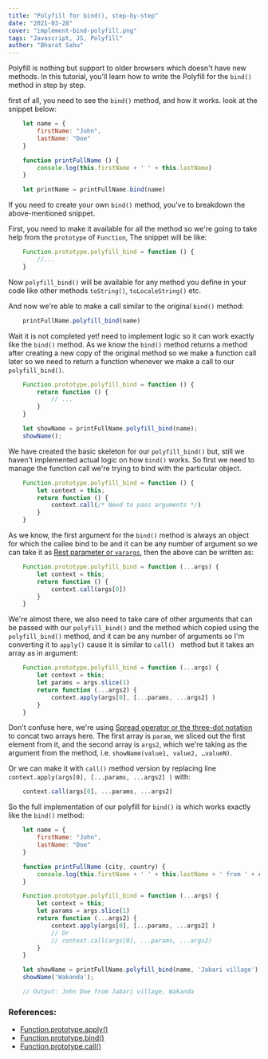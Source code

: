 ```yaml
---
title: "Polyfill for bind(), step-by-step"
date: "2021-03-28"
cover: "implement-bind-polyfill.png"
tags: "Javascript, JS, Polyfill"
author: "Bharat Sahu"
---
```


Polyfill is nothing but support to older browsers which doesn't have new methods. In this tutorial, you'll learn how to write the Polyfill for the `bind()` method in step by step.

first of all, you need to see the `bind()` method, and how it works. look at the snippet below:

```js
    let name = {
        firstName: "John",
        lastName: "Doe"
    }

    function printFullName () {
        console.log(this.firstName + ' ' + this.lastName)
    }

    let printName = printFullName.bind(name)
```

If you need to create your own `bind()` method, you've to breakdown the above-mentioned snippet.

First, you need to make it available for all the method so we're going to take help from the `prototype` of `Function`, The snippet will be like:


```js
    Function.prototype.polyfill_bind = function () {
        //...
    }
```

Now `polyfill_bind()` will be available for any method you define in your code like other methods `toString()`, `toLocaleString()` etc.

And now we're able to make a call similar to the original `bind()` method:

```js
    printFullName.polyfill_bind(name)
```

Wait it is not completed yet! need to implement logic so it can work exactly like the `bind()` method. As we know the `bind()` method returns a method after creating a new copy of the original method so we make a function call later so we need to return a function whenever we make a call to our `polyfill_bind()`.

```js
    Function.prototype.polyfill_bind = function () {
        return function () {
            // ...
        }
    }

    let showName = printFullName.polyfill_bind(name);
    showName();
```

We have created the basic skeleton for our `polyfill_bind()` but, still we haven't implemented actual logic on how `bind()` works. So first we need to manage the function call we're trying to bind with the particular object.

```js
    Function.prototype.polyfill_bind = function () {
        let context = this;
        return function () {
            context.call(/* Need to pass arguments */)
        }
    }
```

As we know, the first argument for the `bind()` method is always an object for which the callee bind to be and it can be any number of argument so we can take it as [Rest parameter  or `varargs`][rest_parameters], then the above can be written as:

```js
    Function.prototype.polyfill_bind = function (...args) {
        let context = this;
        return function () {
            context.call(args[0])
        }
    }
```

We're almost there, we also need to take care of other arguments that can be passed with our `polyfill_bind()` and the method which copied using the `polyfill_bind()` method, and it can be any number of arguments so I'm converting it to `apply()` cause it is similar to `call() ` method but it takes an array as in argument:

```js
    Function.prototype.polyfill_bind = function (...args) {
        let context = this;
        let params = args.slice(1)
        return function (...args2) {
            context.apply(args[0], [...params, ...args2] )
        }
    }
```

Don't confuse here, we're using [Spread operator or the three-dot notation][spread_operator] to concat two arrays here. The first array is `param`, we sliced out the first element from it, and the second array is `args2`, which we're taking as the argument from the method, i.e. `showName(value1, value2, …valueN)`.

Or we can make it with `call()` method version by replacing line `context.apply(args[0], [...params, ...args2] )` with:

```js
    context.call(args[0], ...params, ...args2)
```

So the full implementation of our polyfill for `bind()` is which works exactly like the `bind()` method:

```js
    let name = {
        firstName: "John",
        lastName: "Doe"
    }

    function printFullName (city, country) {
        console.log(this.firstName + ' ' + this.lastName + ' from ' + city + ', ' + country)
    }

    Function.prototype.polyfill_bind = function (...args) {
        let context = this;
        let params = args.slice(1)
        return function (...args2) {
            context.apply(args[0], [...params, ...args2] )
            // Or
            // context.call(args[0], ...params, ...args2)
        }
    }

    let showName = printFullName.polyfill_bind(name, 'Jabari village')
    showName('Wakanda');

    // Output: John Doe from Jabari village, Wakanda
```

### References:
- [Function.prototype.apply()][apply]
- [Function.prototype.bind()][bind]
- [Function.prototype.call()][call]

<!-- Links -->
[rest_parameters]: https://developer.mozilla.org/en-US/docs/Web/JavaScript/Reference/Functions/rest_parameters
[spread_operator]: https://developer.mozilla.org/en-US/docs/Web/JavaScript/Reference/Operators/Spread_syntax
[apply]: https://developer.mozilla.org/en-US/docs/Web/JavaScript/Reference/Global_Objects/Function/apply
[call]: https://developer.mozilla.org/en-US/docs/Web/JavaScript/Reference/Global_Objects/Function/call
[bind]: https://developer.mozilla.org/en-US/docs/Web/JavaScript/Reference/Global_objects/Function/bind
